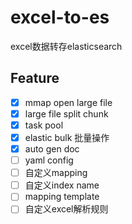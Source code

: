 # excel-to-es
excel数据转存elasticsearch



## Feature

- [x] mmap open large file
- [x] large file split chunk
- [x] task pool
- [x] elastic bulk 批量操作
- [x] auto gen doc
- [ ] yaml config
- [ ] 自定义mapping
- [ ] 自定义index name
- [ ] mapping template
- [ ] 自定义excel解析规则
